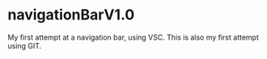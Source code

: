 # navigationBarV1.0
My first attempt at a navigation bar, using VSC.
This is also my first attempt using GIT.
